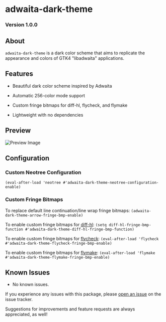 # adwaita-dark-theme
### Version 1.0.0

## About

`adwaita-dark-theme` is a dark color scheme that aims to replicate the appearance and colors of GTK4 "libadwaita" applications.

## Features

* Beautiful dark color scheme inspired by Adwaita

* Automatic 256-color mode support

* Custom fringe bitmaps for diff-hl, flycheck, and flymake

* Lightweight with no dependencies

## Preview

![Preview Image](https://gitlab.com/jessieh/adwaita-dark-theme/raw/assets/preview.png "Preview Image")

## Configuration

### Custom Neotree Configuration

`(eval-after-load 'neotree #'adwaita-dark-theme-neotree-configuration-enable)`

### Custom Fringe Bitmaps

To replace default line continuation/line wrap fringe bitmaps:
`(adwaita-dark-theme-arrow-fringe-bmp-enable)`

To enable custom fringe bitmaps for [diff-hl](https://github.com/dgutov/diff-hl):
`(setq diff-hl-fringe-bmp-function #'adwaita-dark-theme-diff-hl-fringe-bmp-function)`

To enable custom fringe bitmaps for [flycheck](https://www.flycheck.org/en/latest/):
`(eval-after-load 'flycheck #'adwaita-dark-theme-flycheck-fringe-bmp-enable)`

To enable custom fringe bitmaps for [flymake](https://www.emacswiki.org/emacs/FlyMake):
`(eval-after-load 'flymake #'adwaita-dark-theme-flymake-fringe-bmp-enable)`

## Known Issues

* No known issues.

If you experience any issues with this package, please
[open an issue](https://gitlab.com/jessieh/adwaita-dark-theme/issues/new)
on the issue tracker.

Suggestions for improvements and feature requests are always appreciated, as well!
